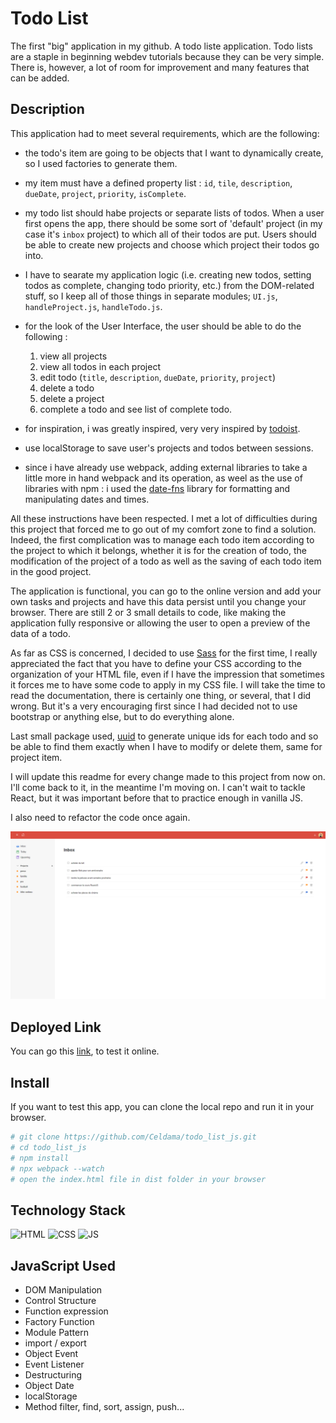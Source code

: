 # Todo List

The first "big" application in my github. A todo liste application. Todo lists are a staple in beginning webdev tutorials because they can be very simple. There is, however, a lot of room for improvement and many features that can be added.

## Description

This application had to meet several requirements, which are the following:

- the todo's item are going to be objects that I want to dynamically create, so I used factories to generate them.

- my item must have a defined property list : `id`, `tile`, `description`, `dueDate`, `project`, `priority`, `isComplete`.

- my todo list should habe projects or separate lists of todos. When a user first opens the app, there should be some sort of 'default' project (in my case it's `inbox` project) to which all of their todos are put. Users should be able to create new projects and choose which project their todos go into.

- I have to searate my application logic  (i.e. creating new todos, setting todos as complete, changing todo priority, etc.) from the DOM-related stuff, so I keep all of those things in separate modules; `UI.js`, `handleProject.js`, `handleTodo.js`.

- for the look of the User Interface, the user should be able to do the following :
  1. view all projects
  2. view all todos in each project
  3. edit todo (`title`, `description`, `dueDate`, `priority`, `project`)
  4. delete a todo
  5. delete a project
  6. complete a todo and see list of complete todo.

- for inspiration, i was greatly inspired, very very inspired by [todoist](https://todoist.com/app/today).

- use localStorage to save user's projects and todos between sessions.

- since i have already use webpack, adding external libraries to take a little more in hand webpack and its operation, as weel as the use of libraries with npm : i used the [date-fns](https://date-fns.org/) library for formatting and manipulating dates and times.

All these instructions have been respected. I met a lot of difficulties during this project that forced me to go out of my comfort zone to find a solution. Indeed, the first complication was to manage each todo item according to the project to which it belongs, whether it is for the creation of todo, the modification of the project of a todo as well as the saving of each todo item in the good project.

The application is functional, you can go to the online version and add your own tasks and projects and have this data persist until you change your browser. There are still 2 or 3 small details to code, like making the application fully responsive or allowing the user to open a preview of the data of a todo.

As far as CSS is concerned, I decided to use [Sass](https://sass-lang.com/) for the first time, I really appreciated the fact that you have to define your CSS according to the organization of your HTML file, even if I have the impression that sometimes it forces me to have some code to apply in my CSS file. I will take the time to read the documentation, there is certainly one thing, or several, that I did wrong. But it's a very encouraging first since I had decided not to use bootstrap or anything else, but to do everything alone.

Last small package used, [uuid](https://www.npmjs.com/package/uuid) to generate unique ids for each todo and so be able to find them exactly when I have to modify or delete them, same for project item.

I will update this readme for every change made to this project from now on. I'll come back to it, in the meantime I'm moving on. I can't wait to tackle React, but it was important before that to practice enough in vanilla JS.

I also need to refactor the code once again.

![apercu de ma todo app](src/images/todo.png)

## Deployed Link

You can go this [link](https://todo-list-js-gs1ekjjw1-celdama.vercel.app/), to test it online.

## Install

If you want to test this app, you can clone the local repo and run it in your browser.

```bash
# git clone https://github.com/Celdama/todo_list_js.git
# cd todo_list_js
# npm install
# npx webpack --watch
# open the index.html file in dist folder in your browser
```

## Technology Stack
![HTML](https://img.shields.io/badge/-HTML-red)
![CSS](https://img.shields.io/badge/-CSS-blue)
![JS](https://img.shields.io/badge/-JavaScript-yellow)

## JavaScript Used

- DOM Manipulation
- Control Structure
- Function expression
- Factory Function
- Module Pattern
- import / export
- Object Event
- Event Listener
- Destructuring
- Object Date
- localStorage
- Method filter, find, sort, assign, push...